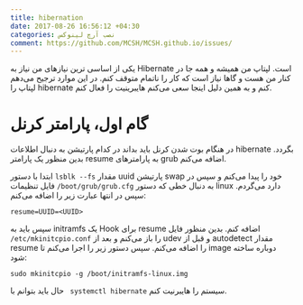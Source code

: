 ```yaml
---
title: hibernation
date: 2017-08-26 16:56:12 +04:30
categories: نصب آرچ لینوکس
comment: https://github.com/MCSH/MCSH.github.io/issues/
---
```

یکی از اساسی ترین نیاز‌های من نیاز به Hibernate است. لپتاپ من همیشه و همه جا در کنار من هست و گاها نیاز است که کار را ناتمام متوقف کنم. در این موارد ترجیح می‌دهم لپتاپ را hibernate کنم و به همین دلیل اینجا سعی می‌کنم هایبرینیت را فعال کنم.

# گام اول، پارامتر کرنل

در هنگام بوت شدن کرنل باید بداند در کدام پارتیشن به دنبال اطلاعات hibernate بگردد. بدین منظور یک پارامتر resume به پارامتر‌های grub اضافه می‌کنم.

ابتدا با دستور `lsblk --fs` مقدار uuid پارتیشن swap خود را پیدا می‌کنم و سپس در فایل تنظیمات‌ `/boot/grub/grub.cfg` به دنبال خطی که دستور linux دارد می‌گردم. سپس در انتها عبارت زیر را اضافه می‌کنم:

```
resume=UUID=<UUID>
```

سپس باید به initramfs یک Hook برای resume اضافه کنم. بدین منظور فایل `/etc/mkinitcpio.conf` را باز می‌کنم و بعد از udev و قبل از autodetect مقدار resume را اضافه می‌کنم. سپس دستور زیر را اجرا می‌کنم تا image دوباره ساخته شود:

```
sudo mkinitcpio -g /boot/initramfs-linux.img 
```

حال باید بتوانم با ` systemctl hibernate` سیستم را هایبرنیت کنم. 